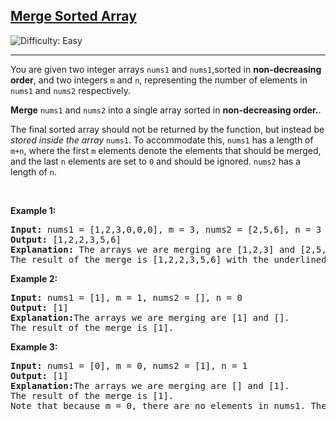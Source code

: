 <body>
    <h2><a href="https://leetcode.com/problems/merge-sorted-array/description/">Merge Sorted Array</a></h2> 
    <img src='https://img.shields.io/badge/Difficulty-Easy-brightgreen' alt='Difficulty: Easy' /><hr>
    <p>You are given two integer arrays <code>nums1</code> and <code>nums1</code>,sorted in <strong>non-decreasing order</strong>, and two integers <code>m</code> and <code>n</code>, representing the number of elements in <code>nums1</code> and <code>nums2</code> respectively.</p>
    <p><strong>Merge</strong> <code>nums1</code> and <code>nums2</code> into a single array sorted in <strong>non-decreasing order.</strong>.</p>
    <p>The final sorted array should not be returned by the function, but instead be <em>stored inside the array</em> <code>nums1</code>. To accommodate this, <code>nums1</code> has a length of <code>m+n</code>, where the first <code>m</code> elements denote the elements that should be merged, and the last <code>n</code> elements are set to <code>0</code> and should be ignored. <code>nums2</code> has a length of <code>n</code>.</p>

<p>&nbsp;</p>
<p><strong class="example">Example 1:</strong></p>

<pre>
<strong>Input:</strong> nums1 = [1,2,3,0,0,0], m = 3, nums2 = [2,5,6], n = 3
<strong>Output:</strong> [1,2,2,3,5,6]
<strong>Explanation:</strong> The arrays we are merging are [1,2,3] and [2,5,6].
The result of the merge is [1,2,2,3,5,6] with the underlined elements coming from nums1.
</pre>

<p><strong class="example">Example 2:</strong></p>

<pre>
<strong>Input:</strong> nums1 = [1], m = 1, nums2 = [], n = 0
<strong>Output:</strong> [1]
<strong>Explanation:</strong>The arrays we are merging are [1] and [].
The result of the merge is [1].
</pre>


<p><strong class="example">Example 3:</strong></p>

<pre>
<strong>Input:</strong> nums1 = [0], m = 0, nums2 = [1], n = 1
<strong>Output:</strong> [1]
<strong>Explanation:</strong>The arrays we are merging are [] and [1].
The result of the merge is [1].
Note that because m = 0, there are no elements in nums1. The 0 is only there to ensure the merge result can fit in nums1.
</pre>

</body>
</html>
